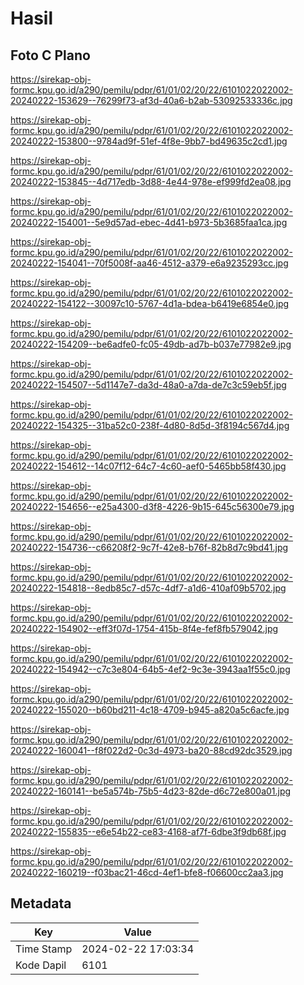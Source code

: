 # Hasil

## Foto C Plano

https://sirekap-obj-formc.kpu.go.id/a290/pemilu/pdpr/61/01/02/20/22/6101022022002-20240222-153629--76299f73-af3d-40a6-b2ab-53092533336c.jpg

https://sirekap-obj-formc.kpu.go.id/a290/pemilu/pdpr/61/01/02/20/22/6101022022002-20240222-153800--9784ad9f-51ef-4f8e-9bb7-bd49635c2cd1.jpg

https://sirekap-obj-formc.kpu.go.id/a290/pemilu/pdpr/61/01/02/20/22/6101022022002-20240222-153845--4d717edb-3d88-4e44-978e-ef999fd2ea08.jpg

https://sirekap-obj-formc.kpu.go.id/a290/pemilu/pdpr/61/01/02/20/22/6101022022002-20240222-154001--5e9d57ad-ebec-4d41-b973-5b3685faa1ca.jpg

https://sirekap-obj-formc.kpu.go.id/a290/pemilu/pdpr/61/01/02/20/22/6101022022002-20240222-154041--70f5008f-aa46-4512-a379-e6a9235293cc.jpg

https://sirekap-obj-formc.kpu.go.id/a290/pemilu/pdpr/61/01/02/20/22/6101022022002-20240222-154122--30097c10-5767-4d1a-bdea-b6419e6854e0.jpg

https://sirekap-obj-formc.kpu.go.id/a290/pemilu/pdpr/61/01/02/20/22/6101022022002-20240222-154209--be6adfe0-fc05-49db-ad7b-b037e77982e9.jpg

https://sirekap-obj-formc.kpu.go.id/a290/pemilu/pdpr/61/01/02/20/22/6101022022002-20240222-154507--5d1147e7-da3d-48a0-a7da-de7c3c59eb5f.jpg

https://sirekap-obj-formc.kpu.go.id/a290/pemilu/pdpr/61/01/02/20/22/6101022022002-20240222-154325--31ba52c0-238f-4d80-8d5d-3f8194c567d4.jpg

https://sirekap-obj-formc.kpu.go.id/a290/pemilu/pdpr/61/01/02/20/22/6101022022002-20240222-154612--14c07f12-64c7-4c60-aef0-5465bb58f430.jpg

https://sirekap-obj-formc.kpu.go.id/a290/pemilu/pdpr/61/01/02/20/22/6101022022002-20240222-154656--e25a4300-d3f8-4226-9b15-645c56300e79.jpg

https://sirekap-obj-formc.kpu.go.id/a290/pemilu/pdpr/61/01/02/20/22/6101022022002-20240222-154736--c66208f2-9c7f-42e8-b76f-82b8d7c9bd41.jpg

https://sirekap-obj-formc.kpu.go.id/a290/pemilu/pdpr/61/01/02/20/22/6101022022002-20240222-154818--8edb85c7-d57c-4df7-a1d6-410af09b5702.jpg

https://sirekap-obj-formc.kpu.go.id/a290/pemilu/pdpr/61/01/02/20/22/6101022022002-20240222-154902--eff3f07d-1754-415b-8f4e-fef8fb579042.jpg

https://sirekap-obj-formc.kpu.go.id/a290/pemilu/pdpr/61/01/02/20/22/6101022022002-20240222-154942--c7c3e804-64b5-4ef2-9c3e-3943aa1f55c0.jpg

https://sirekap-obj-formc.kpu.go.id/a290/pemilu/pdpr/61/01/02/20/22/6101022022002-20240222-155020--b60bd211-4c18-4709-b945-a820a5c6acfe.jpg

https://sirekap-obj-formc.kpu.go.id/a290/pemilu/pdpr/61/01/02/20/22/6101022022002-20240222-160041--f8f022d2-0c3d-4973-ba20-88cd92dc3529.jpg

https://sirekap-obj-formc.kpu.go.id/a290/pemilu/pdpr/61/01/02/20/22/6101022022002-20240222-160141--be5a574b-75b5-4d23-82de-d6c72e800a01.jpg

https://sirekap-obj-formc.kpu.go.id/a290/pemilu/pdpr/61/01/02/20/22/6101022022002-20240222-155835--e6e54b22-ce83-4168-af7f-6dbe3f9db68f.jpg

https://sirekap-obj-formc.kpu.go.id/a290/pemilu/pdpr/61/01/02/20/22/6101022022002-20240222-160219--f03bac21-46cd-4ef1-bfe8-f06600cc2aa3.jpg


## Metadata

| Key        | Value               |
| ---------- | ------------------- |
| Time Stamp | 2024-02-22 17:03:34 |
| Kode Dapil | 6101                |



